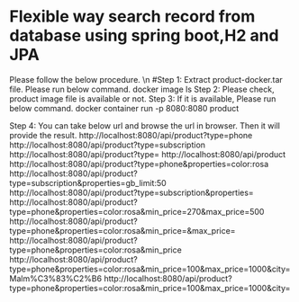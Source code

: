 # Flexible way search record from database using spring boot,H2 and JPA
Please follow the below procedure. \n
#Step 1:
Extract product-docker.tar file. Please run below command.
docker image ls
Step 2: Please check, product image file is available or not.
Step 3: If it is available, Please run below command.
docker container run -p 8080:8080 product

Step 4: You can take below url and browse the url in browser. Then it will provide the result.
http://localhost:8080/api/product?type=phone
http://localhost:8080/api/product?type=subscription
http://localhost:8080/api/product?type=
http://localhost:8080/api/product
http://localhost:8080/api/product?type=phone&properties=color:rosa
http://localhost:8080/api/product?type=subscription&properties=gb_limit:50
http://localhost:8080/api/product?type=subscription&properties=
http://localhost:8080/api/product?type=phone&properties=color:rosa&min_price=270&max_price=500
http://localhost:8080/api/product?type=phone&properties=color:rosa&min_price=&max_price=
http://localhost:8080/api/product?type=phone&properties=color:rosa&min_price
http://localhost:8080/api/product?type=phone&properties=color:rosa&min_price=100&max_price=1000&city=Malm%C3%83%C2%B6
http://localhost:8080/api/product?type=phone&properties=color:rosa&min_price=100&max_price=1000&city=
